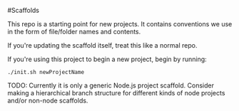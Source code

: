 #Scaffolds

This repo is a starting point for new projects. It contains conventions we use in the form of file/folder names and contents.

If you're updating the scaffold itself, treat this like a normal repo.

If you're using this project to begin a new project, begin by running:
```
./init.sh newProjectName
```

TODO: Currently it is only a generic Node.js project scaffold. Consider making a hierarchical branch structure for different kinds of node projects and/or non-node scaffolds.

